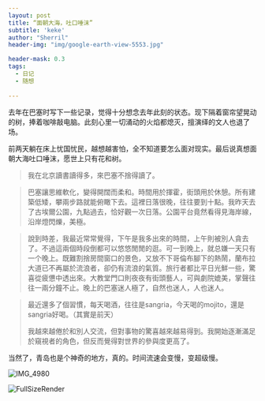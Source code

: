```yaml
---
layout: post
title: “面朝大海，吐口唾沫”
subtitle: 'keke'
author: "Sherril"
header-img: "img/google-earth-view-5553.jpg"

header-mask: 0.3
tags:
  - 日记
  - 随想
  
---
```



去年在巴塞时写下一些记录，觉得十分想念去年此刻的状态。现下隔着窗帘望晃动的树，捧着咖啡敲电脑。此刻心里一切涌动的火焰都熄灭，擅演绎的文人也退了场。

前两天躺在床上忧国忧民，越想越害怕，全不知道要怎么面对现实。最后说真想面朝大海吐口唾沫，愿世上只有花和树。

> 我在北京讀書讀得多，來巴塞不捨得讀了。

> 巴塞讓思維軟化，變得開闊而柔和。時間用於揮霍，街頭用於休憩。所有建築低矮，攀兩步路就能俯瞰下去。這裡日落很晚，往往要到十點。我昨天去了古埃爾公園，九點過去，恰好觀一次日落。公園平台竟然看得見海岸線，沿岸燈閃爍，美極。

> 說到時差，我最近常常覺得，下午是我多出來的時間，上午則被別人貪去了。不過這兩個時段倒都可以悠悠閒閒的逛。可一到晚上，就总嫌一天只有一个晚上。既難割捨房間窗口的景色，又放不下哥倫布腳下的熱鬧，蘭布拉大道已不再屬於流浪者，卻仍有流浪的氣質。旅行者都比平日光鮮一些，驚喜從疲憊中透出來。大教堂門口則夜夜有街頭藝人，可與劇院媲美，掌聲往往一兩分鐘不止。晚上的巴塞迷人極了，自然也迷人，人也迷人。

> 最近還多了個習慣，每天喝酒，往往是sangria，今天喝的mojito，還是sangria好喝。（其實是前天）
> 
> 我越來越倦於和別人交流，但對事物的驚喜越來越易得到。我開始逐漸滿足於窺視者的角色，但反而覺得對世界的參與度更高了。

当然了，青岛也是个神奇的地方，真的。时间流速会变慢，变超级慢。

![IMG_4980](https://i.loli.net/2019/07/31/5d41072ac597522468.jpeg)

![FullSizeRender](https://i.loli.net/2019/07/31/5d41072fa9ca392880.jpeg)
